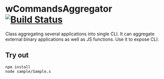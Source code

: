 
# wCommandsAggregator [![Build Status](https://travis-ci.org/Wandalen/wCommandsAggregator.svg?branch=master)](https://travis-ci.org/Wandalen/wCommandsAggregator)

Class aggregating several applications into single CLI. It can aggregate external binary applications as well as JS functions. Use it to expose CLI.

## Try out
```
npm install
node sample/Sample.s
```









































